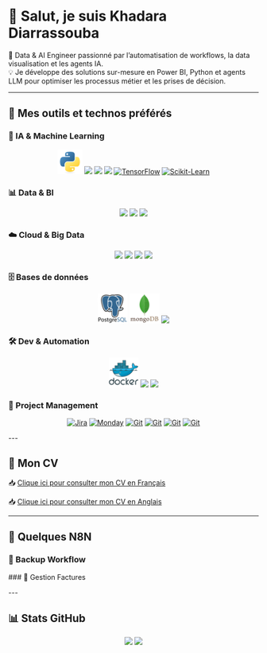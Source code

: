 # 👋 Salut, je suis Khadara Diarrassouba

🚀 Data & AI Engineer passionné par l’automatisation de workflows, la data visualisation et les agents IA.  
💡 Je développe des solutions sur-mesure en Power BI, Python et agents LLM pour optimiser les processus métier et les prises de décision.

---

## 💾 Mes outils et technos préférés

### 🤖 IA & Machine Learning  
<p align="center">
  <a href="https://www.python.org" target="_blank"><img src="https://raw.githubusercontent.com/devicons/devicon/master/icons/python/python-original.svg" width="50"/></a>
  <a href="https://pytorch.org/" target="_blank"><img src="https://www.vectorlogo.zone/logos/pytorch/pytorch-icon.svg" width="50"/></a>
  <a href="https://huggingface.co/" target="_blank"><img src="https://huggingface.co/datasets/huggingface/brand-assets/resolve/main/hf-logo.svg" width="50"/></a>
  <a href="https://langchain.com/" target="_blank"><img src="https://cdn.botpenguin.com/assets/website/1700940849777_e0b2d37510.webp" width="60"/></a>
  <a href="https://www.tensorflow.org/" target="_blank"><img src="https://www.vectorlogo.zone/logos/tensorflow/tensorflow-icon.svg" alt="TensorFlow" width="50" height="50"/></a>
  <a href="https://scikit-learn.org/" target="_blank"><img src="https://upload.wikimedia.org/wikipedia/commons/0/05/Scikit_learn_logo_small.svg" alt="Scikit-Learn" width="60" height="60"/></a>
</p>

### 📊 Data & BI  
<p align="center">
  <a href="https://powerbi.microsoft.com/" target="_blank"><img src="https://upload.wikimedia.org/wikipedia/commons/c/cf/New_Power_BI_Logo.svg" width="50"/></a>
  <a href="https://www.tableau.com/" target="_blank"><img src="https://logo-marque.com/wp-content/uploads/2021/10/Tableau-Logo.png" width="80"/></a>
  <a href="https://www.dataiku.com/" target="_blank"><img src="https://upload.wikimedia.org/wikipedia/fr/9/91/Dataiku_logo.png" width="70"/></a>
</p>

### ☁️ Cloud & Big Data  
<p align="center">
  <a href="https://azure.microsoft.com/" target="_blank"><img src="https://techfieldday.com/wp-content/uploads/2023/05/2016-09-30-Microsoft-Azure-Logo.png" width="100"/></a>
  <a href="https://hadoop.apache.org/" target="_blank"><img src="https://upload.wikimedia.org/wikipedia/commons/thumb/3/38/Hadoop_logo_new.svg/1280px-Hadoop_logo_new.svg.png" width="110"/></a>
  <a href="https://spark.apache.org/" target="_blank"><img src="https://upload.wikimedia.org/wikipedia/commons/thumb/f/f3/Apache_Spark_logo.svg/2560px-Apache_Spark_logo.svg.png" width="110"/></a>
  <a href="https://kafka.apache.org/" target="_blank"><img src="https://miro.medium.com/v2/resize:fit:625/0*kdp_y7VTwZ-499q6.png" width="100"/></a>
</p>

### 🗄️ Bases de données  
<p align="center">
  <a href="https://www.postgresql.org/" target="_blank"><img src="https://raw.githubusercontent.com/devicons/devicon/master/icons/postgresql/postgresql-original-wordmark.svg" width="60"/></a>
  <a href="https://www.mongodb.com/" target="_blank"><img src="https://raw.githubusercontent.com/devicons/devicon/master/icons/mongodb/mongodb-original-wordmark.svg" width="60"/></a>
  <a href="https://neo4j.com/" target="_blank"><img src="https://upload.wikimedia.org/wikipedia/commons/e/e5/Neo4j-logo_color.png" width="70"/></a>
</p>

### 🛠️ Dev & Automation  
<p align="center">
  <a href="https://docker.com/" target="_blank"><img src="https://raw.githubusercontent.com/devicons/devicon/master/icons/docker/docker-original-wordmark.svg" width="60"/></a>
  <a href="https://git-scm.com/" target="_blank"><img src="https://www.vectorlogo.zone/logos/git-scm/git-scm-icon.svg" width="50"/></a>
  <a href="https://n8n.io/" target="_blank"><img src="https://upload.wikimedia.org/wikipedia/commons/5/53/N8n-logo-new.svg" width="60"/></a>
</p>

### 🏢 Project Management
<p align="center">
  <a href="https://www.scrum.org" target="_blank"><img src="https://cdn.worldvectorlogo.com/logos/scrumorg-1.svg" alt="Jira" width="80" height="60"/></a>
  <a href="https://www.atlassian.com/software/jira" target="_blank"><img src="https://upload.wikimedia.org/wikipedia/commons/thumb/8/8a/Jira_Logo.svg/800px-Jira_Logo.svg.png" alt="Monday" width="90" height="40"/></a>
  <a href="https://monday.com/l/" target="_blank"><img src="https://upload.wikimedia.org/wikipedia/commons/thumb/c/c6/Monday_logo.svg/2560px-Monday_logo.svg.png" alt="Git" width="160" height="40"/></a>
  <a href="https://git-scm.com/" target="_blank"><img src="https://www.vectorlogo.zone/logos/git-scm/git-scm-icon.svg" alt="Git" width="60" height="60"/></a>
  <a href="https://about.gitlab.com" target="_blank"><img src="https://www.logiciel-libre.org/stock/img/product/gitlab-stackedwmnobg.png" alt="Git" width="60" height="60"/></a>
  <a href="https://github.com" target="_blank"><img src="https://logo-marque.com/wp-content/uploads/2020/12/GitHub-Logo.png" alt="Git" width="90" height="60"/></a>
</p>
---

## 📄 Mon CV

📥 [Clique ici pour consulter mon CV en Français](https://github.com/RedakArraid/RedakArraid/blob/main/Khadara%20Diarrassouba.pdf)

📥 [Clique ici pour consulter mon CV en Anglais ](https://github.com/RedakArraid/RedakArraid/blob/main/Khadara%20Diarrassouba%20EN.pdf)

---

## 📄 Quelques N8N
### 🏢 Backup Workflow
<p align="center">
  <a href="https://github.com/RedakArraid/RedakArraid/blob/main/Backup%20Workflow.png" /></a>
</p>
### 🏢 Gestion Factures
<p align="center">
  <a href="https://github.com/RedakArraid/RedakArraid/blob/main/Gestion%20Factures.png" /></a>
</p>
---



## 📊 Stats GitHub

<p align="center">
  <img src="https://github-readme-streak-stats.herokuapp.com/?user=RedakArraid&theme=default" />
  <img src="https://github-readme-stats.vercel.app/api/top-langs/?username=RedakArraid&layout=compact" />
</p>

